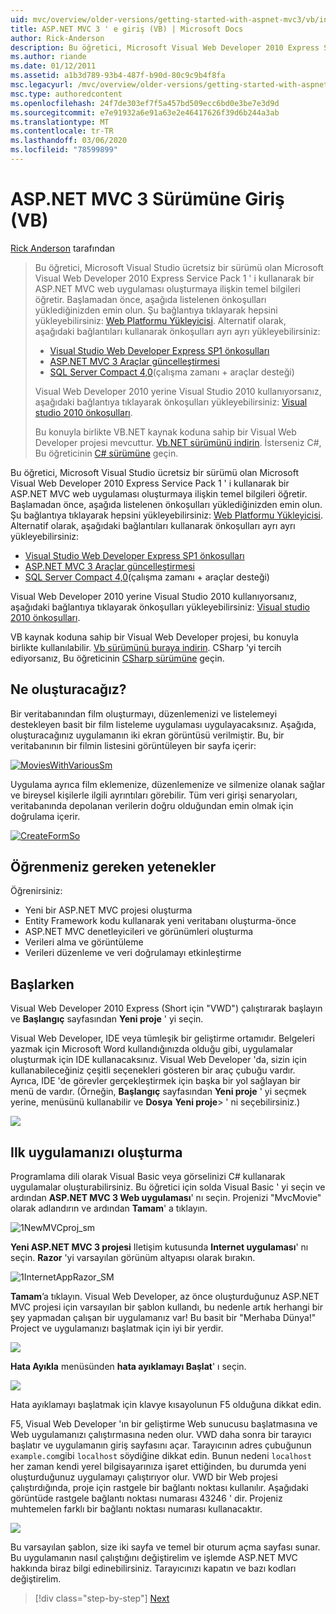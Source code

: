 ```yaml
---
uid: mvc/overview/older-versions/getting-started-with-aspnet-mvc3/vb/intro-to-aspnet-mvc-3
title: ASP.NET MVC 3 ' e giriş (VB) | Microsoft Docs
author: Rick-Anderson
description: Bu öğretici, Microsoft Visual Web Developer 2010 Express Service Pack 1 ' i kullanarak bir ASP.NET MVC web uygulaması oluşturmaya ilişkin temel bilgileri öğretir...
ms.author: riande
ms.date: 01/12/2011
ms.assetid: a1b3d789-93b4-487f-b90d-80c9c9b4f8fa
msc.legacyurl: /mvc/overview/older-versions/getting-started-with-aspnet-mvc3/vb/intro-to-aspnet-mvc-3
msc.type: authoredcontent
ms.openlocfilehash: 24f7de303ef7f5a457bd509ecc6bd0e3be7e3d9d
ms.sourcegitcommit: e7e91932a6e91a63e2e46417626f39d6b244a3ab
ms.translationtype: MT
ms.contentlocale: tr-TR
ms.lasthandoff: 03/06/2020
ms.locfileid: "78599899"
---
```

# <a name="intro-to-aspnet-mvc-3-vb"></a>ASP.NET MVC 3 Sürümüne Giriş (VB)

[Rick Anderson](https://twitter.com/RickAndMSFT) tarafından

> Bu öğretici, Microsoft Visual Studio ücretsiz bir sürümü olan Microsoft Visual Web Developer 2010 Express Service Pack 1 ' i kullanarak bir ASP.NET MVC web uygulaması oluşturmaya ilişkin temel bilgileri öğretir. Başlamadan önce, aşağıda listelenen önkoşulları yüklediğinizden emin olun. Şu bağlantıya tıklayarak hepsini yükleyebilirsiniz: [Web Platformu Yükleyicisi](https://www.microsoft.com/web/gallery/install.aspx?appid=VWD2010SP1Pack). Alternatif olarak, aşağıdaki bağlantıları kullanarak önkoşulları ayrı ayrı yükleyebilirsiniz:
> 
> - [Visual Studio Web Developer Express SP1 önkoşulları](https://www.microsoft.com/web/gallery/install.aspx?appid=VWD2010SP1Pack)
> - [ASP.NET MVC 3 Araçlar güncelleştirmesi](https://www.microsoft.com/web/gallery/install.aspx?appsxml=&amp;appid=MVC3)
> - [SQL Server Compact 4,0](https://www.microsoft.com/web/gallery/install.aspx?appid=SQLCE;SQLCEVSTools_4_0)(çalışma zamanı + araçlar desteği)
> 
> Visual Web Developer 2010 yerine Visual Studio 2010 kullanıyorsanız, aşağıdaki bağlantıya tıklayarak önkoşulları yükleyebilirsiniz: [Visual studio 2010 önkoşulları](https://www.microsoft.com/web/gallery/install.aspx?appsxml=&amp;appid=VS2010SP1Pack).
> 
> Bu konuyla birlikte VB.NET kaynak koduna sahip bir Visual Web Developer projesi mevcuttur. [Vb.NET sürümünü indirin](https://code.msdn.microsoft.com/Introduction-to-MVC-3-10d1b098). İsterseniz C#, Bu öğreticinin [ C# sürümüne](../cs/intro-to-aspnet-mvc-3.md) geçin.

Bu öğretici, Microsoft Visual Studio ücretsiz bir sürümü olan Microsoft Visual Web Developer 2010 Express Service Pack 1 ' i kullanarak bir ASP.NET MVC web uygulaması oluşturmaya ilişkin temel bilgileri öğretir. Başlamadan önce, aşağıda listelenen önkoşulları yüklediğinizden emin olun. Şu bağlantıya tıklayarak hepsini yükleyebilirsiniz: [Web Platformu Yükleyicisi](https://www.microsoft.com/web/gallery/install.aspx?appid=VWD2010SP1Pack). Alternatif olarak, aşağıdaki bağlantıları kullanarak önkoşulları ayrı ayrı yükleyebilirsiniz:

- [Visual Studio Web Developer Express SP1 önkoşulları](https://www.microsoft.com/web/gallery/install.aspx?appid=VWD2010SP1Pack)
- [ASP.NET MVC 3 Araçlar güncelleştirmesi](https://www.microsoft.com/web/gallery/install.aspx?appsxml=&amp;appid=MVC3)
- [SQL Server Compact 4,0](https://www.microsoft.com/web/gallery/install.aspx?appid=SQLCE;SQLCEVSTools_4_0)(çalışma zamanı + araçlar desteği)

Visual Web Developer 2010 yerine Visual Studio 2010 kullanıyorsanız, aşağıdaki bağlantıya tıklayarak önkoşulları yükleyebilirsiniz: [Visual studio 2010 önkoşulları](https://www.microsoft.com/web/gallery/install.aspx?appsxml=&amp;appid=VS2010SP1Pack).

VB kaynak koduna sahip bir Visual Web Developer projesi, bu konuyla birlikte kullanılabilir. [Vb sürümünü buraya indirin](https://code.msdn.microsoft.com/Project/Download/FileDownload.aspx?ProjectName=aspnetmvcsamples&amp;DownloadId=14824). CSharp 'yi tercih ediyorsanız, Bu öğreticinin [CSharp sürümüne](../cs/intro-to-aspnet-mvc-3.md) geçin.

## <a name="what-youll-build"></a>Ne oluşturacağız?

Bir veritabanından film oluşturmayı, düzenlemenizi ve listelemeyi destekleyen basit bir film listeleme uygulaması uygulayacaksınız. Aşağıda, oluşturacağınız uygulamanın iki ekran görüntüsü verilmiştir. Bu, bir veritabanının bir filmin listesini görüntüleyen bir sayfa içerir:

[![MoviesWithVariousSm](intro-to-aspnet-mvc-3/_static/image2.png)](intro-to-aspnet-mvc-3/_static/image1.png)

Uygulama ayrıca film eklemenize, düzenlemenize ve silmenize olanak sağlar ve bireysel kişilerle ilgili ayrıntıları görebilir. Tüm veri girişi senaryoları, veritabanında depolanan verilerin doğru olduğundan emin olmak için doğrulama içerir.

[![CreateFormSo](intro-to-aspnet-mvc-3/_static/image4.png)](intro-to-aspnet-mvc-3/_static/image3.png)

## <a name="skills-youll-learn"></a>Öğrenmeniz gereken yetenekler

Öğrenirsiniz:

- Yeni bir ASP.NET MVC projesi oluşturma
- Entity Framework kodu kullanarak yeni veritabanı oluşturma-önce
- ASP.NET MVC denetleyicileri ve görünümleri oluşturma
- Verileri alma ve görüntüleme
- Verileri düzenleme ve veri doğrulamayı etkinleştirme

## <a name="getting-started"></a>Başlarken

Visual Web Developer 2010 Express (Short için "VWD") çalıştırarak başlayın ve **Başlangıç** sayfasından **Yeni proje** ' yi seçin.

Visual Web Developer, IDE veya tümleşik bir geliştirme ortamıdır. Belgeleri yazmak için Microsoft Word kullandığınızda olduğu gibi, uygulamalar oluşturmak için IDE kullanacaksınız. Visual Web Developer 'da, sizin için kullanabileceğiniz çeşitli seçenekleri gösteren bir araç çubuğu vardır. Ayrıca, IDE 'de görevler gerçekleştirmek için başka bir yol sağlayan bir menü de vardır. (Örneğin, **Başlangıç** sayfasından **Yeni proje** ' yi seçmek yerine, menüsünü kullanabilir ve **Dosya** **Yeni proje**&gt; ' ni seçebilirsiniz.)

[![](intro-to-aspnet-mvc-3/_static/image6.png)](intro-to-aspnet-mvc-3/_static/image5.png)

## <a name="creating-your-first-application"></a>Ilk uygulamanızı oluşturma

Programlama dili olarak Visual Basic veya görselinizi C# kullanarak uygulamalar oluşturabilirsiniz. Bu öğretici için solda Visual Basic ' yi seçin ve ardından **ASP.NET MVC 3 Web uygulaması**' nı seçin. Projenizi "MvcMovie" olarak adlandırın ve ardından **Tamam**' a tıklayın.

![1NewMVCproj_sm](intro-to-aspnet-mvc-3/_static/image7.png)

**Yeni ASP.NET MVC 3 projesi** Iletişim kutusunda **Internet uygulaması**' nı seçin. **Razor** 'yi varsayılan görünüm altyapısı olarak bırakın.

![1InternetAppRazor_SM](intro-to-aspnet-mvc-3/_static/image8.png)

**Tamam**’a tıklayın. Visual Web Developer, az önce oluşturduğunuz ASP.NET MVC projesi için varsayılan bir şablon kullandı, bu nedenle artık herhangi bir şey yapmadan çalışan bir uygulamanız var! Bu basit bir "Merhaba Dünya!" Project ve uygulamanızı başlatmak için iyi bir yerdir.

[![](intro-to-aspnet-mvc-3/_static/image10.png)](intro-to-aspnet-mvc-3/_static/image9.png)

**Hata Ayıkla** menüsünden **hata ayıklamayı Başlat**' ı seçin.

![](intro-to-aspnet-mvc-3/_static/image11.png)

Hata ayıklamayı başlatmak için klavye kısayolunun F5 olduğuna dikkat edin.

F5, Visual Web Developer 'ın bir geliştirme Web sunucusu başlatmasına ve Web uygulamanızı çalıştırmasına neden olur. VWD daha sonra bir tarayıcı başlatır ve uygulamanın giriş sayfasını açar. Tarayıcının adres çubuğunun `example.com`gibi `localhost` söydiğine dikkat edin. Bunun nedeni `localhost` her zaman kendi yerel bilgisayarınıza işaret ettiğinden, bu durumda yeni oluşturduğunuz uygulamayı çalıştırıyor olur. VWD bir Web projesi çalıştırdığında, proje için rastgele bir bağlantı noktası kullanılır. Aşağıdaki görüntüde rastgele bağlantı noktası numarası 43246 ' dir. Projeniz muhtemelen farklı bir bağlantı noktası numarası kullanacaktır.

![](intro-to-aspnet-mvc-3/_static/image12.png)

Bu varsayılan şablon, size iki sayfa ve temel bir oturum açma sayfası sunar. Bu uygulamanın nasıl çalıştığını değiştirelim ve işlemde ASP.NET MVC hakkında biraz bilgi edinebilirsiniz. Tarayıcınızı kapatın ve bazı kodları değiştirelim.

> [!div class="step-by-step"]
> [Next](adding-a-controller.md)
